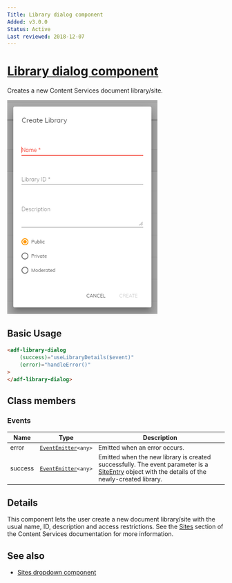 ```yaml
---
Title: Library dialog component
Added: v3.0.0
Status: Active
Last reviewed: 2018-12-07
---
```


# [Library dialog component](../../../lib/content-services/src/lib/dialogs/library/library.dialog.ts "Defined in library.dialog.ts")

Creates a new Content Services document library/site.

![Dropdown sites](../../docassets/images/CreateLibraryDialog.png)

## Basic Usage

```html
<adf-library-dialog
    (success)="useLibraryDetails($event)"
    (error)="handleError()"
>
</adf-library-dialog>
```

## Class members

### Events

| Name    | Type                                                              | Description                                                                                                                                                                                                                                            |
| ------- | ----------------------------------------------------------------- | ------------------------------------------------------------------------------------------------------------------------------------------------------------------------------------------------------------------------------------------------------ |
| error   | [`EventEmitter`](https://angular.io/api/core/EventEmitter)`<any>` | Emitted when an error occurs.                                                                                                                                                                                                                          |
| success | [`EventEmitter`](https://angular.io/api/core/EventEmitter)`<any>` | Emitted when the new library is created successfully. The event parameter is a [SiteEntry](https://github.com/Alfresco/alfresco-js-api/blob/master/src/alfresco-core-rest-api/docs/SiteEntry.md) object with the details of the newly-created library. |

## Details

This component lets the user create a new document library/site with the usual
name, ID, description and access restrictions. See the
[Sites](https://docs.alfresco.com/6.0/concepts/sites-intro.html)
section of the Content Services documentation for more information.

## See also

-   [Sites dropdown component](../components/sites-dropdown.component.md)
